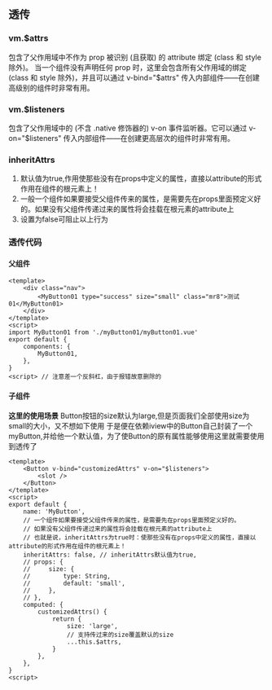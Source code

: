 ## 透传

### vm.$attrs

包含了父作用域中不作为 prop 被识别 (且获取) 的 attribute 绑定 (class 和 style 除外)。
当一个组件没有声明任何 prop 时，这里会包含所有父作用域的绑定 (class 和 style 除外)，并且可以通过 v-bind="$attrs" 传入内部组件——在创建高级别的组件时非常有用。

### vm.$listeners

包含了父作用域中的 (不含 .native 修饰器的) v-on 事件监听器。它可以通过 v-on="$listeners" 传入内部组件——在创建更高层次的组件时非常有用。

### inheritAttrs

1. 默认值为true,作用使那些没有在props中定义的属性，直接以attribute的形式作用在组件的根元素上！
2. 一般一个组件如果要接受父组件传来的属性，是需要先在props里面预定义好的。如果没有父组件传递过来的属性将会挂载在根元素的attribute上
3. 设置为false可阻止以上行为

### 透传代码

#### 父组件

```
<template>
    <div class="nav">
        <MyButton01 type="success" size="small" class="mr8">测试01</MyButton01>
    </div>
</template>
<script>
import MyButton01 from './myButton01/myButton01.vue'
export default {
    components: {
        MyButton01,
    },
}
<script> // 注意差一个反斜杠，由于报错故意删除的
```

#### 子组件

**这里的使用场景**
Button按钮的size默认为large,但是页面我们全部使用size为small的大小，又不想如下使用
于是便在依赖iview中的Button自己封装了一个myButton,并给他一个默认值，为了使Button的原有属性能够使用这里就需要使用到透传了

```
<template>
    <Button v-bind="customizedAttrs" v-on="$listeners">
        <slot />
    </Button>
</template>
<script>
export default {
    name: 'MyButton',
    // 一个组件如果要接受父组件传来的属性，是需要先在props里面预定义好的。
    // 如果没有父组件传递过来的属性将会挂载在根元素的attribute上
    // 也就是说，inheritAttrs为true时：使那些没有在props中定义的属性，直接以attribute的形式作用在组件的根元素上！
    inheritAttrs: false, // inheritAttrs默认值为true,
    // props: {
    //     size: {
    //         type: String,
    //         default: 'small',
    //     },
    // },
    computed: {
        customizedAttrs() {
            return {
                size: 'large',
                // 支持传过来的size覆盖默认的size
                ...this.$attrs,
            }
        },
    },
}
<script>
```
